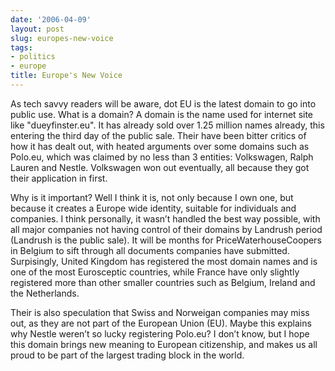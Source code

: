 ```yaml
---
date: '2006-04-09'
layout: post
slug: europes-new-voice
tags:
- politics
- europe
title: Europe's New Voice
---
```


As tech savvy readers will be aware, dot EU is the latest domain to go into
public use. What is a domain? A domain is the name used for internet site like
"dueyfinster.eu". It has already sold over 1.25 million names already, this
entering the third day of the public sale. Their have been bitter critics of
how it has dealt out, with heated arguments over some domains such as Polo.eu,
which was claimed by no less than 3 entities: Volkswagen, Ralph Lauren and
Nestle. Volkswagen won out eventually, all because they got their application
in first.

Why is it important? Well I think it is, not only because I own one, but
because it creates a Europe wide identity, suitable for individuals and
companies. I think personally, it wasn’t handled the best way possible, with
all major companies not having control of their domains by Landrush period
(Landrush is the public sale). It will be months for PriceWaterhouseCoopers in
Belgium to sift through all documents companies have submitted. Surpisingly,
United Kingdom has registered the most domain names and is one of the most
Eurosceptic countries, while France have only slightly registered more than
other smaller countries such as Belgium, Ireland and the Netherlands.

Their is also speculation that Swiss and Norweigan companies may miss out, as
they are not part of the European Union (EU). Maybe this explains why Nestle
weren’t so lucky registering Polo.eu? I don’t know, but I hope this domain
brings new meaning to European citizenship, and makes us all proud to be part
of the largest trading block in the world.